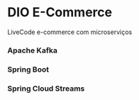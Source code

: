 # DIO E-Commerce

LiveCode e-commerce com microserviços

### Apache Kafka
### Spring Boot
### Spring Cloud Streams

